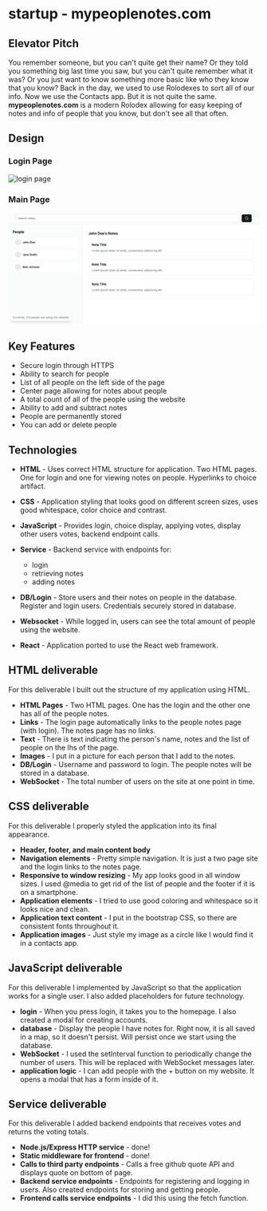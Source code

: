 # startup - mypeoplenotes.com

## Elevator Pitch
You remember someone, but you can't quite get their name? Or they told you something big last time you saw, but you can't quite remember what it was? Or you just want to know something more basic like who they know that you know? Back in the day, we used to use Rolodexes to sort all of our info. Now we use the Contacts app. But it is not quite the same. **mypeoplenotes.com** is a modern Rolodex allowing for easy keeping of notes and info of people that you know, but don't see all that often.

## Design

### Login Page
![login page](/public/assetsLogin%20Page.png)

### Main Page
![main and only page](/public/assets//Basic%20Website%20Outline.png)

## Key Features
* Secure login through HTTPS
* Ability to search for people
* List of all people on the left side of the page
* Center page allowing for notes about people
* A total count of all of the people using the website
* Ability to add and subtract notes
* People are permanently stored
* You can add or delete people

## Technologies
* **HTML** - Uses correct HTML structure for application. Two HTML pages. One for login and one for viewing notes on people. Hyperlinks to choice artifact.

* **CSS** - Application styling that looks good on different screen sizes, uses good whitespace, color choice and contrast.

* **JavaScript** - Provides login, choice display, applying votes, display other users votes, backend endpoint calls.

* **Service** - Backend service with endpoints for:
    - login
    - retrieving notes
    - adding notes

* **DB/Login** - Store users and their notes on people in the database. Register and login users. Credentials securely stored in database.

* **Websocket** - While logged in, users can see the total amount of people using the website.

* **React** - Application ported to use the React web framework.

## HTML deliverable

For this deliverable I built out the structure of my application using HTML.

- **HTML Pages** - Two HTML pages. One has the login and the other one has all of the people notes.
- **Links** - The login page automatically links to the people notes page (with login). The notes page has no links.
- **Text** - There is text indicating the person's name, notes and the list of people on the lhs of the page.
- **Images** - I put in a picture for each person that I add to the notes.
- **DB/Login** - Username and password to login. The people notes will be stored in a database.
- **WebSocket** - The total number of users on the site at one point in time.

## CSS deliverable

For this deliverable I properly styled the application into its final appearance.

- **Header, footer, and main content body**
- **Navigation elements** - Pretty simple navigation. It is just a two page site and the login links to the notes page.
- **Responsive to window resizing** - My app looks good in all window sizes. I used @media to get rid of the list of people and the footer if it is on a smartphone.
- **Application elements** - I tried to use good coloring and whitespace so it looks nice and clean.
- **Application text content** - I put in the bootstrap CSS, so there are consistent fonts throughout it.
- **Application images** - Just style my image as a circle like I would find it in a contacts app.

## JavaScript deliverable

For this deliverable I implemented by JavaScript so that the application works for a single user. I also added placeholders for future technology.

- **login** - When you press login, it takes you to the homepage. I also created a modal for creating accounts.
- **database** - Display the people I have notes for. Right now, it is all saved in a map, so it doesn't persist. Will persist once we start using the database.
- **WebSocket** - I used the setInterval function to periodically change the number of users. This will be replaced with WebSocket messages later.
- **application logic** - I can add people with the + button on my website. It opens a modal that has a form inside of it.

## Service deliverable

For this deliverable I added backend endpoints that receives votes and returns the voting totals.

- **Node.js/Express HTTP service** - done!
- **Static middleware for frontend** - done!
- **Calls to third party endpoints** - Calls a free github quote API and displays quote on bottom of page.
- **Backend service endpoints** - Endpoints for registering and logging in users. Also created endpoints for storing and getting people.
- **Frontend calls service endpoints** - I did this using the fetch function.